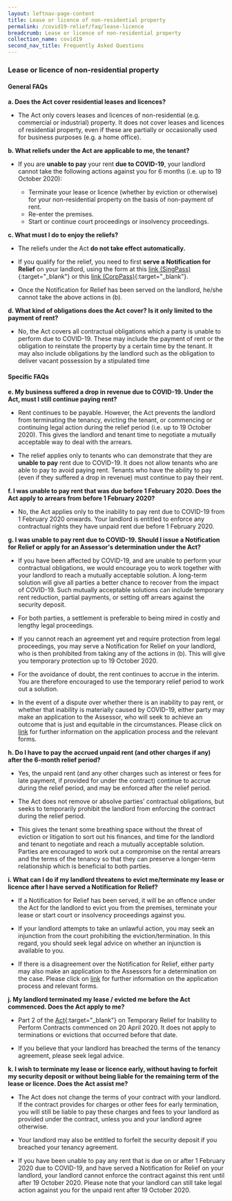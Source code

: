 ```yaml
---
layout: leftnav-page-content
title: Lease or licence of non-residential property
permalink: /covid19-relief/faq/lease-licence
breadcrumb: Lease or licence of non-residential property
collection_name: covid19
second_nav_title: Frequently Asked Questions
---
```

### Lease or licence of non-residential property ###

#### General FAQs ####
**a. Does the Act cover residential leases and licences?**
* The Act only covers leases and licences of non-residential (e.g. commercial or industrial) property. It does not cover leases and licences of residential property, even if these are partially or occasionally used for business purposes (e.g. a home office).

**b. What reliefs under the Act are applicable to me, the tenant?**
* If you are **unable to pay** your rent **due to COVID-19**, your landlord cannot take the following actions against you for 6 months (i.e. up to 19 October 2020):

  * Terminate your lease or licence (whether by eviction or otherwise) for your non-residential property on the basis of non-payment of rent. 
  * Re-enter the premises. 
  * Start or continue court proceedings or insolvency proceedings.

**c. What must I do to enjoy the reliefs?**
* The reliefs under the Act **do not take effect automatically.**

* If you qualify for the relief, you need to first **serve a Notification for Relief** on your landlord, using the form at this [link (SingPass)](https://go.gov.sg/notification-for-relief-singpass){:target="_blank"} or this [link (CorpPass)](https://go.gov.sg/notification-for-relief-corppass){:target="_blank"}.

* Once the Notification for Relief has been served on the landlord, he/she cannot take the above actions in (b).

**d. What kind of obligations does the Act cover? Is it only limited to the payment of rent?**
* No, the Act covers all contractual obligations which a party is unable to perform due to COVID-19. These may include the payment of rent or the obligation to reinstate the property by a certain time by the tenant. It may also include obligations by the landlord such as the obligation to deliver vacant possession by a stipulated time

#### Specific FAQs ####

**e. My business suffered a drop in revenue due to COVID-19. Under the Act, must I still continue paying rent?**
* Rent continues to be payable.  However, the Act prevents the landlord from terminating the tenancy, evicting the tenant, or commencing or continuing legal action during the relief period (i.e. up to 19 October 2020).  This gives the landlord and tenant time to negotiate a mutually acceptable way to deal with the arrears.

* The relief applies only to tenants who can demonstrate that they are **unable to pay** rent due to COVID-19. It does not allow tenants who are able to pay to avoid paying rent. Tenants who have the ability to pay (even if they suffered a drop in revenue) must continue to pay their rent.

**f. I was unable to pay rent that was due before 1 February 2020. Does the Act apply to arrears from before 1 February 2020?**
* No, the Act applies only to the inability to pay rent due to COVID-19 from 1 February 2020 onwards. Your landlord is entitled to enforce any contractual rights they have unpaid rent due before 1 February 2020. 

**g. I was unable to pay rent due to COVID-19. Should I issue a Notification for Relief or apply for an Assessor's determination under the Act?**
* If you have been affected by COVID-19, and are unable to perform your contractual obligations, we would encourage you to work together with your landlord to reach a mutually acceptable solution. A long-term solution will give all parties a better chance to recover from the impact of COVID-19. Such mutually acceptable solutions can include temporary rent reduction, partial payments, or setting off arrears against the security deposit.

* For both parties, a settlement is preferable to being mired in costly and lengthy legal proceedings.

* If you cannot reach an agreement yet and require protection from legal proceedings, you may serve a Notification for Relief on your landlord, who is then prohibited from taking any of the actions in (b).  This will give you temporary protection up to 19 October 2020.

* For the avoidance of doubt, the rent continues to accrue in the interim.  You are therefore encouraged to use the temporary relief period to work out a solution. 

* In the event of a dispute over whether there is an inability to pay rent, or whether that inability is materially caused by COVID-19, either party may make an application to the Assessor, who will seek to achieve an outcome that is just and equitable in the circumstances. Please click on [link](/covid19-relief/application-for-assessor) for further information on the application process and the relevant forms.

**h. Do I have to pay the accrued unpaid rent (and other charges if any) after the 6-month relief period?**

* Yes, the unpaid rent (and any other charges such as interest or fees for late payment, if provided for under the contract) continue to accrue during the relief period, and may be enforced after the relief period. 

* The Act does not remove or absolve parties’ contractual obligations, but seeks to temporarily prohibit the landlord from enforcing the contract during the relief period. 

* This gives the tenant some breathing space without the threat of eviction or litigation to sort out his finances, and time for the landlord and tenant to negotiate and reach a mutually acceptable solution. Parties are encouraged to work out a compromise on the rental arrears and the terms of the tenancy so that they can preserve a longer-term relationship which is beneficial to both parties. 

**i. What can I do if my landlord threatens to evict me/terminate my lease or licence after I have served a Notification for Relief?**

* If a Notification for Relief has been served, it will be an offence under the Act for the landlord to evict you from the premises, terminate your lease or start court or insolvency proceedings against you. 

* If your landlord attempts to take an unlawful action, you may seek an injunction from the court prohibiting the eviction/termination.  In this regard, you should seek legal advice on whether an injunction is available to you.

* If there is a disagreement over the Notification for Relief, either party may also make an application to the Assessors for a determination on the case. Please click on [link](/covid19-relief/application-for-assessor) for further information on the application process and relevant forms. 

**j. My landlord terminated my lease / evicted me before the Act commenced. Does the Act apply to me?**

* Part 2 of the [Act](https://sso.agc.gov.sg/act/covid19tma2020){:target="_blank"} on Temporary Relief for Inability to Perform Contracts commenced on 20 April 2020. It does not apply to terminations or evictions that occurred before that date. 

* If you believe that your landlord has breached the terms of the tenancy agreement, please seek legal advice.  

**k. I wish to terminate my lease or licence early, without having to forfeit my security deposit or without being liable for the remaining term of the lease or licence. Does the Act assist me?** 

* The Act does not change the terms of your contract with your landlord. If the contract provides for charges or other fees for early termination, you will still be liable to pay these charges and fees to your landlord as provided under the contract, unless you and your landlord agree otherwise.

* Your landlord may also be entitled to forfeit the security deposit if you breached your tenancy agreement. 

* If you have been unable to pay any rent that is due on or after 1 February 2020 due to COVID-19, and have served a Notification for Relief on your landlord, your landlord cannot enforce the contract against this rent until after 19 October 2020. Please note that your landlord can still take legal action against you for the unpaid rent after 19 October 2020. 






